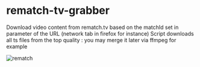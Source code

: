 # rematch-tv-grabber
Download video content from rematch.tv based on the matchId set in parameter of the URL (network tab in firefox for instance)
Script downloads all ts files from the top quality : you may merge it later via ffmpeg for example

![rematch](https://user-images.githubusercontent.com/30439433/214874563-f7cd1db7-ed59-4628-8203-8802a3cb39af.png)
